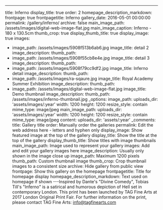 ---
title: Inferno
display_title: true
order: 2
homepage_description_markdown:
frontpage: true
frontpagetitle: Inferno
gallery_date: 2016-05-01 00:00:00
permalink: /gallery/inferno/
archive: false
main_image_path: /assets/images/digital-web-image-flat.jpg
main_image_caption: Inferno - 180 x 130.5cm
thumb_crop: true
display_thumb_title: true
display_image: true
images:
  - image_path: /assets/images/5908f513b6ab6.jpg
    image_title: detail 2
    image_description:
    thumb_path:
  - image_path: /assets/images/5908f55cb8e4e.jpg
    image_title: detail 3
    image_description:
    thumb_path:
  - image_path: /assets/images/5908f79cc9df2.jpg
    image_title: Inferno detail
    image_description:
    thumb_path:
  - image_path: /assets/images/ra-sqaure.jpg
    image_title: Royal Academy Summer Exhibition
    image_description:
    thumb_path:
  - image_path: /assets/images/digital-web-image-flat.jpg
    image_title: Demo thumbnail
    image_description:
    thumb_path: /assets/images/inferno-thumbnail.jpg
_options:
  image_path:
    uploads_dir: 'assets/images/:year'
    width: 1200
    height: 1200
    resize_style: contain
    mime_type: image/jpeg
  main_image_path:
    uploads_dir: 'assets/images/:year'
    width: 1200
    height: 1200
    resize_style: contain
    mime_type: image/jpeg
  content:
    uploads_dir: 'assets/:year'
_comments:
  title: Gallery title
  order: Manually order the galleries
  permalink: Edit the web address here - letters and hyphen only
  display_image: Show featured image at the top of the gallery
  display_title: Show the title at the top of the gallery
  display_thumb_title: Show titles with image thumbnails
  main_image_path: Image used to represent your gallery
  images: Add and edit your gallery images here
  image_description: Usually only shown in the image close up
  image_path: Maximum 1200 pixels
  thumb_path: Custom thumbnail image
  thumb_crop: Crop thumbnail images to a consistent size
  archive: Hide gallery from public view
  frontpage: Show this gallery on the homepage
  frontpagetitle: Title for homepage display
  homepage_description_markdown: Text used on homepage if shown
---Inspired by Dante's "Divine Comedy", Tobias Till's "Inferno" is a satirical and humorous depiction of Hell set in contemporary London. This print has been launched by TAG Fine Arts at 2017 London Original Print Fair. For further information on the print, please contact TAG Fine Arts: info@tagfinearts.com
